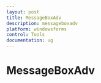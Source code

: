 ```yaml
---
layout: post
title: MessageBoxAdv
description: messageboxadv
platform: windowsforms
control: Tools
documentation: ug
---
```


# MessageBoxAdv

